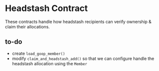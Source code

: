 # Headstash Contract

These contracts handle how headstash recipients can verify ownership & claim their allocations.

## to-do
- create `load_goop_member()`
- modify `claim_and_headstash_add()` so that we can configure handle the headstash allocation using the `Member`  
